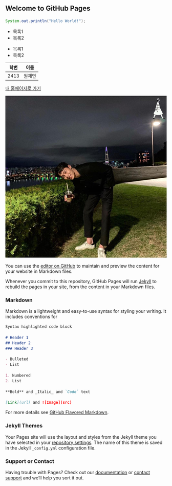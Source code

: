 ## Welcome to GitHub Pages

```java
System.out.println("Hello World!");
```

* 목록1
* 목록2
- 목록1
- 목록2

| 학번 | 이름 |
| ----| --- |
| 2413 | 원채연 |

[내 홈페이지로 가기](https://Wonchaeyeon.github.io)

![내 포스터](72547712_2629067390487265_7485349194803183616_n.jpg)

You can use the [editor on GitHub](https://github.com/Wonchaeyeon/Wonchaeyeon.github.io/edit/master/index.md) to maintain and preview the content for your website in Markdown files.

Whenever you commit to this repository, GitHub Pages will run [Jekyll](https://jekyllrb.com/) to rebuild the pages in your site, from the content in your Markdown files.

### Markdown

Markdown is a lightweight and easy-to-use syntax for styling your writing. It includes conventions for

```markdown
Syntax highlighted code block

# Header 1
## Header 2
### Header 3

- Bulleted
- List

1. Numbered
2. List

**Bold** and _Italic_ and `Code` text

[Link](url) and ![Image](src)
```

For more details see [GitHub Flavored Markdown](https://guides.github.com/features/mastering-markdown/).

### Jekyll Themes

Your Pages site will use the layout and styles from the Jekyll theme you have selected in your [repository settings](https://github.com/Wonchaeyeon/Wonchaeyeon.github.io/settings). The name of this theme is saved in the Jekyll `_config.yml` configuration file.

### Support or Contact

Having trouble with Pages? Check out our [documentation](https://help.github.com/categories/github-pages-basics/) or [contact support](https://github.com/contact) and we’ll help you sort it out.
